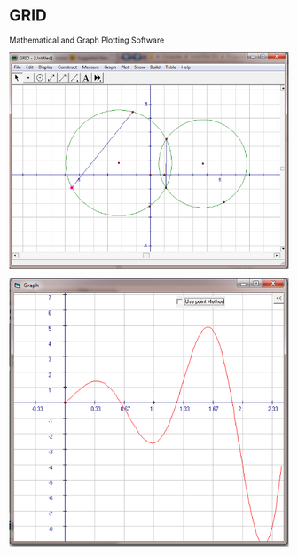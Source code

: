 GRID
====

Mathematical and Graph Plotting Software

![Alt text](/ScreenShot/shot1.png?raw=true "Modeling")

![Alt text](/ScreenShot/shot2.png?raw=true "Function Plotting")


